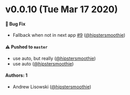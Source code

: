 # v0.0.10 (Tue Mar 17 2020)

#### 🐛 Bug Fix

- Fallback when not in next app [#9](https://github.com/hipstersmoothie/next-prefixed/pull/9) ([@hipstersmoothie](https://github.com/hipstersmoothie))

#### ⚠️  Pushed to `master`

- use auto, but really ([@hipstersmoothie](https://github.com/hipstersmoothie))
- use auto ([@hipstersmoothie](https://github.com/hipstersmoothie))

#### Authors: 1

- Andrew Lisowski ([@hipstersmoothie](https://github.com/hipstersmoothie))